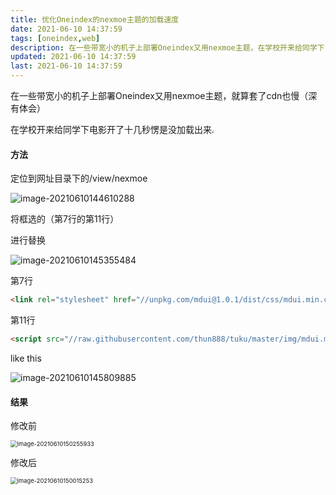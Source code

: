 ```yaml
---
title: 优化Oneindex的nexmoe主题的加载速度
date: 2021-06-10 14:37:59
tags: [oneindex,web]
description: 在一些带宽小的机子上部署Oneindex又用nexmoe主题，在学校开来给同学下电影开了十几秒愣是没加载出来
updated: 2021-06-10 14:37:59
last: 2021-06-10 14:37:59
---
```




在一些带宽小的机子上部署Oneindex又用nexmoe主题，就算套了cdn也慢（深有体会）

在学校开来给同学下电影开了十几秒愣是没加载出来<img src="https://raw.thun888.xyz/thun888/jian/master/coolapk_emotion_42_diaoxie.png" style="zoom:25%;" />

#### 方法

定位到网址目录下的/view/nexmoe

![image-20210610144610288](https://raw.thun888.xyz/thun888/tuku/master/img/20210610144611.png)

将框选的（第7行的第11行）

进行替换

![image-20210610145355484](https://raw.thun888.xyz/thun888/tuku/master/img/20210610145355.png)

第7行

```html
<link rel="stylesheet" href="//unpkg.com/mdui@1.0.1/dist/css/mdui.min.css">
```

第11行

```html
<script src="//raw.githubusercontent.com/thun888/tuku/master/img/mdui.min.js"></script>
```

like this 

![image-20210610145809885](https://raw.thun888.xyz/thun888/tuku/master/img/20210610145809.png)

#### 结果

修改前

<img src="https://raw.thun888.xyz/thun888/tuku/master/img/20210610150256.png" alt="image-20210610150255933" style="zoom:67%;" />

修改后

<img src="https://raw.thun888.xyz/thun888/tuku/master/img/20210610150015.png" alt="image-20210610150015253" style="zoom:67%;" />

